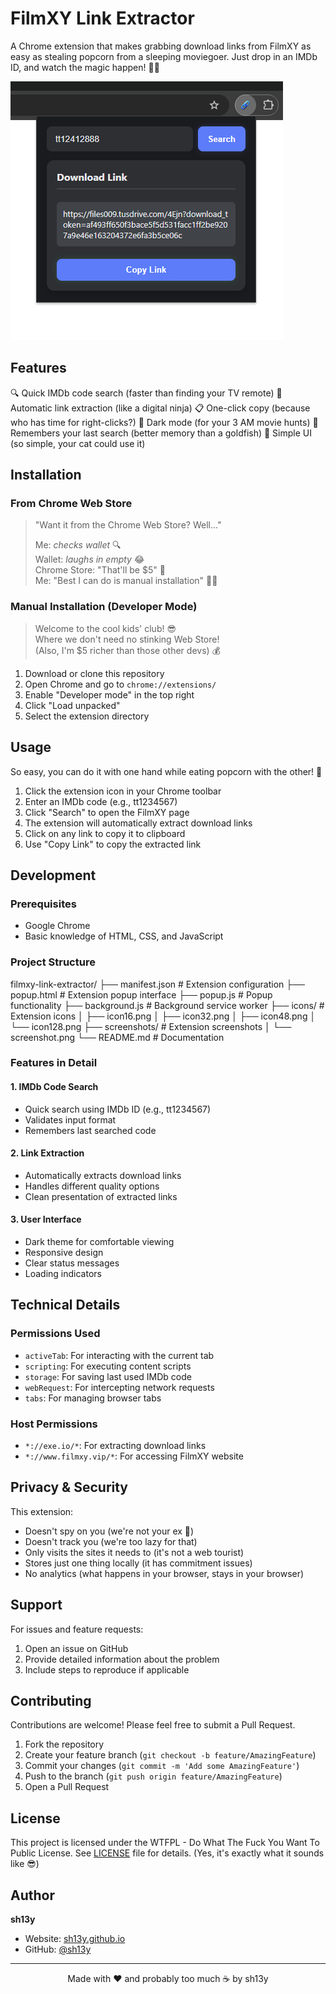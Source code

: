 # FilmXY Link Extractor

A Chrome extension that makes grabbing download links from FilmXY as easy as stealing popcorn from a sleeping moviegoer. 
Just drop in an IMDb ID, and watch the magic happen! 🍿✨

![Extension Screenshot](screenshots/screenshot.png)

## Features

🔍 Quick IMDb code search (faster than finding your TV remote)
🔗 Automatic link extraction (like a digital ninja)
📋 One-click copy (because who has time for right-clicks?)
🌙 Dark mode (for your 3 AM movie hunts)
💾 Remembers your last search (better memory than a goldfish)
🎯 Simple UI (so simple, your cat could use it)

## Installation

### From Chrome Web Store
> "Want it from the Chrome Web Store? Well..."  
>  
> Me: *checks wallet* 🔍  
> Wallet: *laughs in empty* 😂  
> Chrome Store: "That'll be $5" 🤑  
> Me: "Best I can do is manual installation" 💁‍♂️  

### Manual Installation (Developer Mode)
> Welcome to the cool kids' club! 😎  
> Where we don't need no stinking Web Store!  
> (Also, I'm $5 richer than those other devs) 💰 

1. Download or clone this repository
2. Open Chrome and go to `chrome://extensions/`
3. Enable "Developer mode" in the top right
4. Click "Load unpacked"
5. Select the extension directory

## Usage

So easy, you can do it with one hand while eating popcorn with the other! 🍿

1. Click the extension icon in your Chrome toolbar
2. Enter an IMDb code (e.g., tt1234567)
3. Click "Search" to open the FilmXY page
4. The extension will automatically extract download links
5. Click on any link to copy it to clipboard
6. Use "Copy Link" to copy the extracted link

## Development

### Prerequisites
- Google Chrome
- Basic knowledge of HTML, CSS, and JavaScript

### Project Structure 

filmxy-link-extractor/
├── manifest.json # Extension configuration
├── popup.html # Extension popup interface
├── popup.js # Popup functionality
├── background.js # Background service worker
├── icons/ # Extension icons
│   ├── icon16.png
│   ├── icon32.png
│   ├── icon48.png
│   └── icon128.png
├── screenshots/ # Extension screenshots
│   └── screenshot.png
└── README.md # Documentation


### Features in Detail

#### 1. IMDb Code Search
- Quick search using IMDb ID (e.g., tt1234567)
- Validates input format
- Remembers last searched code

#### 2. Link Extraction
- Automatically extracts download links
- Handles different quality options
- Clean presentation of extracted links

#### 3. User Interface
- Dark theme for comfortable viewing
- Responsive design
- Clear status messages
- Loading indicators

## Technical Details

### Permissions Used
- `activeTab`: For interacting with the current tab
- `scripting`: For executing content scripts
- `storage`: For saving last used IMDb code
- `webRequest`: For intercepting network requests
- `tabs`: For managing browser tabs

### Host Permissions
- `*://exe.io/*`: For extracting download links
- `*://www.filmxy.vip/*`: For accessing FilmXY website

## Privacy & Security

This extension:
- Doesn't spy on you (we're not your ex 👀)
- Doesn't track you (we're too lazy for that)
- Only visits the sites it needs to (it's not a web tourist)
- Stores just one thing locally (it has commitment issues)
- No analytics (what happens in your browser, stays in your browser)

## Support

For issues and feature requests:
1. Open an issue on GitHub
2. Provide detailed information about the problem
3. Include steps to reproduce if applicable

## Contributing

Contributions are welcome! Please feel free to submit a Pull Request.

1. Fork the repository
2. Create your feature branch (`git checkout -b feature/AmazingFeature`)
3. Commit your changes (`git commit -m 'Add some AmazingFeature'`)
4. Push to the branch (`git push origin feature/AmazingFeature`)
5. Open a Pull Request

## License

This project is licensed under the WTFPL - Do What The Fuck You Want To Public License.
See [LICENSE](LICENSE) file for details. (Yes, it's exactly what it sounds like 😎)

## Author

**sh13y**
- Website: [sh13y.github.io](https://sh13y.github.io)
- GitHub: [@sh13y](https://github.com/sh13y)

---

<p align="center">Made with ❤️ and probably too much ☕ by sh13y</p>
